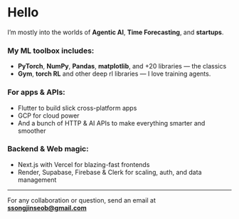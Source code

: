 # Hello
I’m mostly into the worlds of **Agentic AI**, **Time Forecasting**, and **startups**.
### My ML toolbox includes:
- **PyTorch**, **NumPy**, **Pandas**, **matplotlib**, and +20 libraries — the classics  
- **Gym**, **torch RL** and other deep rl libraries —  I love training agents.

### For apps & APIs:
- Flutter to build slick cross-platform apps  
- GCP for cloud power 
- And a bunch of HTTP & AI APIs to make everything smarter and smoother

### Backend & Web magic:
- Next.js with Vercel for blazing-fast frontends  
- Render, Supabase, Firebase & Clerk for scaling, auth, and data management
---
For any collaboration or question, send an email at **ssongjinseob@gmail.com**
